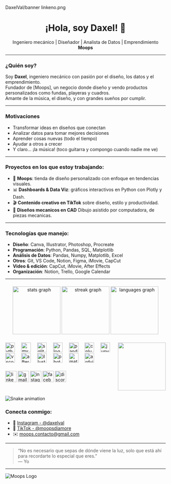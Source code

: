 DaxelVal/banner linkeno.png
<h1 align="center">¡Hola, soy Daxel! 👋</h1>
<p align="center">
Ingeniero mecánico | Diseñador | Analista de Datos | Emprendimiento <b>Moops</b>  
</p>

---

### ¿Quién soy?

Soy **Daxel**, ingeniero mecánico con pasión por el diseño, los datos y el emprendimiento.  
Fundador de [Moops], un negocio donde diseño y vendo productos personalizados como fundas, playeras y cuadros.  
Amante de la música, el diseño, y con grandes sueños por cumplir.

---

### Motivaciones
- Transformar ideas en diseños que conectan
- Analizar datos para tomar mejores decisiones
- Aprender cosas nuevas (todo el tiempo)
- Ayudar a otros a crecer
- Y claro... ¡la música! (toco guitarra y compongo cuando nadie me ve)

---

### Proyectos en los que estoy trabajando:

- 🚀 **Moops**: tienda de diseño personalizado con enfoque en tendencias visuales.
- 📊 **Dashboards & Data Viz**: gráficos interactivos en Python con Plotly y Dash.
- 🎬 **Contenido creativo en TikTok** sobre diseño, estilo y productividad.
- 🧠 **Diseños mecanicos en CAD** Dibujo asistido por computadora, de piezas mecanicas.

---

### Tecnologías que manejo:

- **Diseño**: Canva, Illustrator, Photoshop, Procreate
- **Programación**: Python, Pandas, SQL, Matplotlib
- **Análisis de Datos**: Pandas, Numpy, Matplotlib, Excel
- **Otros**: Git, VS Code, Notion, Figma, iMovie, CapCut
- **Video & edición**: CapCut, iMovie, After Effects
- **Organización**: Notion, Trello, Google Calendar

---
###

<div align="center">
  <img src="https://github-readme-stats.vercel.app/api?username=DaxelVal&hide_title=false&hide_rank=false&show_icons=true&include_all_commits=true&count_private=true&disable_animations=false&theme=dracula&locale=en&hide_border=false" height="150" alt="stats graph"  />
  <img src="https://streak-stats.demolab.com?user=DaxelVal&locale=en&mode=daily&theme=dracula&hide_border=false&border_radius=5" height="150" alt="streak graph"  />
  <img src="https://github-readme-stats.vercel.app/api/top-langs?username=DaxelVal&locale=en&hide_title=false&layout=compact&card_width=320&langs_count=5&theme=dracula&hide_border=false" height="150" alt="languages graph"  />
</div>

###

<img align="right" height="150" src="https://media.giphy.com/media/M9gbBd9nbDrOTu1Mqx/giphy.gif"  />

###

<div align="left">
  <img src="https://cdn.jsdelivr.net/gh/devicons/devicon/icons/python/python-original.svg" height="30" alt="python logo"  />
  <img width="12" />
  <img src="https://cdn.jsdelivr.net/gh/devicons/devicon/icons/mysql/mysql-original.svg" height="30" alt="mysql logo"  />
  <img width="12" />
  <img src="https://cdn.jsdelivr.net/gh/devicons/devicon/icons/sqlite/sqlite-original.svg" height="30" alt="sqlite logo"  />
  <img width="12" />
  <img src="https://cdn.jsdelivr.net/gh/devicons/devicon/icons/r/r-original.svg" height="30" alt="r logo"  />
  <img width="12" />
  <img src="https://cdn.jsdelivr.net/gh/devicons/devicon/icons/pandas/pandas-original.svg" height="30" alt="pandas logo"  />
  <img width="12" />
  <img src="https://cdn.jsdelivr.net/gh/devicons/devicon/icons/cplusplus/cplusplus-original.svg" height="30" alt="cplusplus logo"  />
  <img width="12" />
  <img src="https://cdn.jsdelivr.net/gh/devicons/devicon/icons/jupyter/jupyter-original.svg" height="30" alt="jupyter logo"  />
  <img width="12" />
  <img src="https://cdn.jsdelivr.net/gh/devicons/devicon/icons/vscode/vscode-original.svg" height="30" alt="vscode logo"  />
  <img width="12" />
  <img src="https://cdn.jsdelivr.net/gh/devicons/devicon/icons/aftereffects/aftereffects-original.svg" height="30" alt="aftereffects logo"  />
  <img width="12" />
  <img src="https://cdn.jsdelivr.net/gh/devicons/devicon/icons/illustrator/illustrator-plain.svg" height="30" alt="illustrator logo"  />
  <img width="12" />
  <img src="https://cdn.jsdelivr.net/gh/devicons/devicon/icons/photoshop/photoshop-plain.svg" height="30" alt="photoshop logo"  />
  <img width="12" />
  <img src="https://cdn.jsdelivr.net/gh/devicons/devicon/icons/matlab/matlab-original.svg" height="30" alt="matlab logo"  />
  <img width="12" />
  <img src="https://cdn.jsdelivr.net/gh/devicons/devicon/icons/arduino/arduino-original.svg" height="30" alt="arduino logo"  />
</div>

###

<div align="left">
  <img src="https://img.shields.io/static/v1?message=LinkedIn&logo=linkedin&label=&color=0077B5&logoColor=white&labelColor=&style=for-the-badge" height="35" alt="linkedin logo"  />
  <img src="https://img.shields.io/static/v1?message=Gmail&logo=gmail&label=&color=D14836&logoColor=white&labelColor=&style=for-the-badge" height="35" alt="gmail logo"  />
  <img src="https://img.shields.io/static/v1?message=Instagram&logo=instagram&label=&color=E4405F&logoColor=white&labelColor=&style=for-the-badge" height="35" alt="instagram logo"  />
  <img src="https://img.shields.io/static/v1?message=Facebook&logo=facebook&label=&color=1877F2&logoColor=white&labelColor=&style=for-the-badge" height="35" alt="facebook logo"  />
  <img src="https://img.shields.io/static/v1?message=Discord&logo=discord&label=&color=7289DA&logoColor=white&labelColor=&style=for-the-badge" height="35" alt="discord logo"  />
</div>

###

<br clear="both">

<img src="https://raw.githubusercontent.com/DaxelVal/DaxelVal/output/snake.svg" alt="Snake animation" />

###

### Conecta conmigo:

- 💼 [Instagram - @daxelval](https://instagram.com/daxelval)
- 🎨 [TikTok - @moopsdiamore](https://tiktok.com/@moopsdiamore)
- ✉️ moops.contacto@gmail.com

---

> “No es necesario que sepas de dónde viene la luz, solo que está ahí para recordarte lo especial que eres.”  
> — Yo

---

![Moops Logo](https://i.imgur.com/XjzlfJX.png) <!-- Aquí puedes poner tu propio logo o imagen de marca -->
